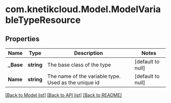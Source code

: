 # com.knetikcloud.Model.ModelVariableTypeResource
## Properties

Name | Type | Description | Notes
------------ | ------------- | ------------- | -------------
**_Base** | **string** | The base class of the type | [default to null]
**Name** | **string** | The name of the variable type. Used as the unique id | [default to null]

[[Back to Model list]](../README.md#documentation-for-models) [[Back to API list]](../README.md#documentation-for-api-endpoints) [[Back to README]](../README.md)

